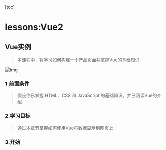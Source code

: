 [toc]

# lessons:Vue2

## Vue实例

> 本课程中，将学习如何构建一个产品页面并掌握Vue的基础知识

![img](https://firebasestorage.googleapis.com/v0/b/vue-mastery.appspot.com/o/flamelink%2Fmedia%2F1578365059649_0.gif?alt=media&token=cbde36f7-8aff-4ed0-a72f-eae0462814bc)

### 1.前置条件

> 假设你已掌握 HTML、CSS 和 JavaScript 的基础知识。并已阅读Vue的介绍

### 2.学习目标

> 通过本章节掌握如何使用Vue将数据显示到网页上

### 3.开始

